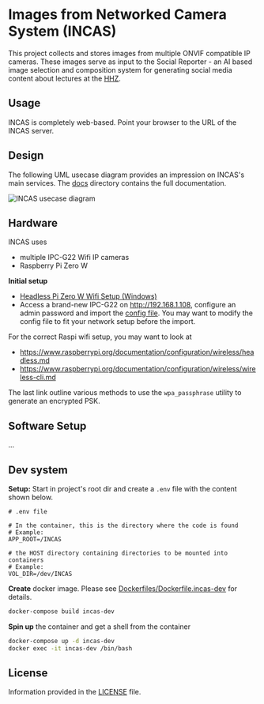 # Images from Networked Camera System (INCAS) 

This project collects and stores images from multiple ONVIF compatible IP cameras. 
These images serve as input to the Social Reporter - an AI based image selection and composition system for 
generating social media content about lectures at the [HHZ](https://www.hhz.de/master/digital-business-engineering/).


## Usage

INCAS is completely web-based. Point your browser to the URL of the INCAS server.

## Design 

The following UML usecase diagram provides an impression on INCAS's main services. The [docs](docs/) directory contains the full documentation.

![INCAS usecase diagram](http://www.plantuml.com/plantuml/png/KypCIyufJKajBSfHo2WfAIYsqjSlIYpNIyyioIXDAYrEBKhEpoj9pIlHIyxFrKzEIKtEDYxIz_HpTWpMpqtCpDDFoKykrYzDZWUQarYiLr9H0W00)

## Hardware 

INCAS uses  

* multiple IPC-G22 Wifi IP cameras
* Raspberry Pi Zero W

**Initial setup**

* [Headless Pi Zero W Wifi Setup (Windows)](https://desertbot.io/blog/headless-pi-zero-w-wifi-setup-windows)
* Access a brand-new IPC-G22 on http://192.168.1.108, configure an admin password and import the [config file](). You may want to modify the config file to fit your network setup before the import.

For the correct Raspi wifi setup, you may want to look at

* https://www.raspberrypi.org/documentation/configuration/wireless/headless.md
* https://www.raspberrypi.org/documentation/configuration/wireless/wireless-cli.md

The last link outline various methods to use the `wpa_passphrase` utility to generate an encrypted PSK.

## Software Setup

...


## Dev system

**Setup:** Start in project's root dir and create a `.env` file with the content shown below.
```
# .env file

# In the container, this is the directory where the code is found
# Example:
APP_ROOT=/INCAS

# the HOST directory containing directories to be mounted into containers
# Example:
VOL_DIR=/dev/INCAS
```

**Create** docker image. Please see [Dockerfiles/Dockerfile.incas-dev](https://github.com/cdeck3r/INCAS/blob/master/Dockerfiles/Dockerfile.incas-dev) for details.
```bash
docker-compose build incas-dev
```

**Spin up** the container and get a shell from the container
```bash
docker-compose up -d incas-dev
docker exec -it incas-dev /bin/bash
```

## License

Information provided in the [LICENSE](LICENSE) file.
